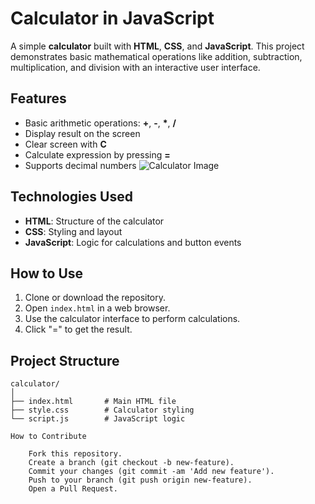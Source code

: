 # Calculator in JavaScript

A simple **calculator** built with **HTML**, **CSS**, and **JavaScript**. This project demonstrates basic mathematical operations like addition, subtraction, multiplication, and division with an interactive user interface.

## Features

- Basic arithmetic operations: **+**, **-**, **\***, **/**
- Display result on the screen
- Clear screen with **C**
- Calculate expression by pressing **=**
- Supports decimal numbers
![Calculator Image](assets/calculadora.png)
## Technologies Used

- **HTML**: Structure of the calculator
- **CSS**: Styling and layout
- **JavaScript**: Logic for calculations and button events

## How to Use

1. Clone or download the repository.
2. Open `index.html` in a web browser.
3. Use the calculator interface to perform calculations.
4. Click "=" to get the result.

## Project Structure

```plaintext
calculator/
│
├── index.html       # Main HTML file
├── style.css        # Calculator styling
└── script.js        # JavaScript logic

How to Contribute

    Fork this repository.
    Create a branch (git checkout -b new-feature).
    Commit your changes (git commit -am 'Add new feature').
    Push to your branch (git push origin new-feature).
    Open a Pull Request.

